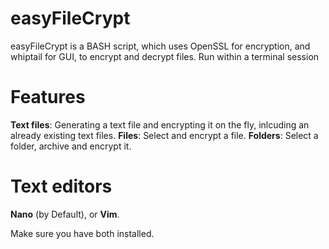 # easyFileCrypt
easyFileCrypt is a BASH script, which uses OpenSSL for encryption, and whiptail for GUI, to encrypt and decrypt files.
Run within a terminal session

# Features
**Text files**: Generating a text file and encrypting it on the fly, inlcuding an already existing text files.
**Files**: Select and encrypt a file.
**Folders**: Select a folder, archive and encrypt it.

# Text editors
**Nano** (by Default), or **Vim**.

Make sure you have both installed.
